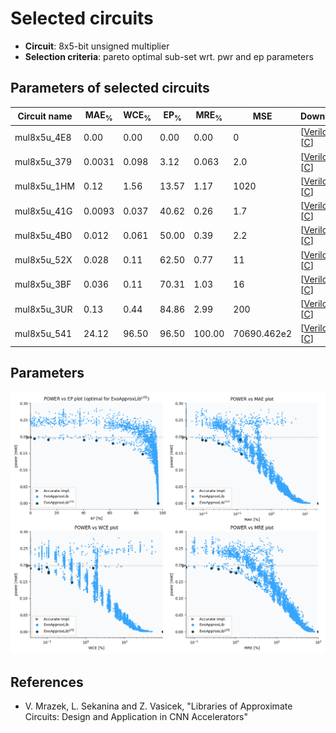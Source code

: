 
Selected circuits
===================
 - **Circuit**: 8x5-bit unsigned multiplier
 - **Selection criteria**: pareto optimal sub-set wrt. pwr and ep parameters

Parameters of selected circuits
----------------------------

| Circuit name | MAE<sub>%</sub> | WCE<sub>%</sub> | EP<sub>%</sub> | MRE<sub>%</sub> | MSE | Download |
| --- |  --- | --- | --- | --- | --- | --- | 
| mul8x5u_4E8 | 0.00 | 0.00 | 0.00 | 0.00 | 0 |  [[Verilog](mul8x5u_4E8.v)]  [[C](mul8x5u_4E8.c)] |
| mul8x5u_379 | 0.0031 | 0.098 | 3.12 | 0.063 | 2.0 |  [[Verilog](mul8x5u_379.v)]  [[C](mul8x5u_379.c)] |
| mul8x5u_1HM | 0.12 | 1.56 | 13.57 | 1.17 | 1020 |  [[Verilog](mul8x5u_1HM.v)]  [[C](mul8x5u_1HM.c)] |
| mul8x5u_41G | 0.0093 | 0.037 | 40.62 | 0.26 | 1.7 |  [[Verilog](mul8x5u_41G.v)]  [[C](mul8x5u_41G.c)] |
| mul8x5u_4B0 | 0.012 | 0.061 | 50.00 | 0.39 | 2.2 |  [[Verilog](mul8x5u_4B0.v)]  [[C](mul8x5u_4B0.c)] |
| mul8x5u_52X | 0.028 | 0.11 | 62.50 | 0.77 | 11 |  [[Verilog](mul8x5u_52X.v)]  [[C](mul8x5u_52X.c)] |
| mul8x5u_3BF | 0.036 | 0.11 | 70.31 | 1.03 | 16 |  [[Verilog](mul8x5u_3BF.v)]  [[C](mul8x5u_3BF.c)] |
| mul8x5u_3UR | 0.13 | 0.44 | 84.86 | 2.99 | 200 |  [[Verilog](mul8x5u_3UR.v)]  [[C](mul8x5u_3UR.c)] |
| mul8x5u_541 | 24.12 | 96.50 | 96.50 | 100.00 | 70690.462e2 |  [[Verilog](mul8x5u_541.v)]  [[C](mul8x5u_541.c)] |
    
Parameters
--------------
![Parameters figure](fig.png)

References
--------------
   - V. Mrazek, L. Sekanina and Z. Vasicek, "Libraries of Approximate Circuits: Design and Application in CNN Accelerators"

             